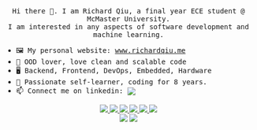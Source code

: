 
 <p align="center" >
<samp>Hi there 👋. I am Richard Qiu, a final year ECE student @ McMaster University. </samp>   <br/> 
<samp>I am interested in any aspects of software development and machine learning. </samp>  <br/> 
</p>

* <samp>🖼️ My personal website: <a href="https://www.richardqiu.me"/>www.richardqiu.me</a></samp>
* <samp>🦋 OOD lover, love clean and scalable code</samp>
* <samp>🖥️ Backend, Frontend, DevOps, Embedded, Hardware</samp>
* <samp>📖 Passionate self-learner, coding for 8 years.</samp>
* <samp>📫 Connect me on linkedin: <a href="https://www.linkedin.com/in/rruiqiu/">
    <img align="center" src="https://img.shields.io/badge/LinkedIn-Profile-informational?style=social&logo=linkedin&logoColor=blue&label=/in/rui-qiu"/></samp>



<div align="center">
  <img src="https://img.shields.io/badge/Python3-3776AB?style=flat-square&logo=python&logoColor=white" />
  <img src="https://img.shields.io/badge/C++-00599C?style=flat-square&logo=c%2B%2B&logoColor=white" />
  <img src="https://img.shields.io/badge/C-A8B9CC?style=flat-square&logo=c&logoColor=black" />
  <img src="https://img.shields.io/badge/React-61DAFB?style=flat-square&logo=react&logoColor=black" />
  <img src="https://img.shields.io/badge/C%23-239120?style=flat-square&logo=c-sharp&logoColor=white" />
  <img src="https://img.shields.io/badge/.NET-512BD4?style=flat-square&logo=dotnet&logoColor=white" />
</div>

<div align="center" >
  <a>
<img src="https://github-readme-stats-nine-sigma-89.vercel.app/api?username=rruiqiu&theme=tokyonight&hide=contribs,issues" />
  </a>
  <a>
<img src="https://github-readme-stats-nine-sigma-89.vercel.app/api/top-langs/?username=rruiqiu&theme=tokyonight&layout=compact&exclude_repo=FreeRTOS&hide=Makefile,Cmake"/> 
  </a>
</div>




